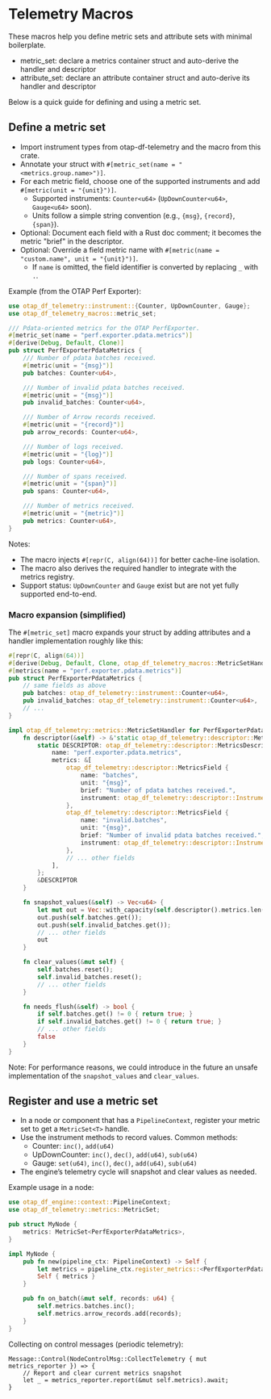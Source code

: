 # Telemetry Macros

These macros help you define metric sets and attribute sets with minimal
boilerplate.

- metric_set: declare a metrics container struct and auto-derive the handler and
  descriptor
- attribute_set: declare an attribute container struct and auto-derive its
  handler and descriptor

Below is a quick guide for defining and using a metric set.

## Define a metric set

- Import instrument types from otap-df-telemetry and the macro from this crate.
- Annotate your struct with `#[metric_set(name = "<metrics.group.name>")]`.
- For each metric field, choose one of the supported instruments and add
  `#[metric(unit = "{unit}")]`.
    - Supported instruments: `Counter<u64>` (`UpDownCounter<u64>`, `Gauge<u64>`
      soon).
    - Units follow a simple string convention (e.g., `{msg}`, `{record}`,
      `{span}`).
- Optional: Document each field with a Rust doc comment; it becomes the metric
  "brief" in the descriptor.
- Optional: Override a field metric name with
  `#[metric(name = "custom.name", unit = "{unit}")]`.
    - If `name` is omitted, the field identifier is converted by replacing `_`
      with `.`.

Example (from the OTAP Perf Exporter):

```rust
use otap_df_telemetry::instrument::{Counter, UpDownCounter, Gauge};
use otap_df_telemetry_macros::metric_set;

/// Pdata-oriented metrics for the OTAP PerfExporter.
#[metric_set(name = "perf.exporter.pdata.metrics")]
#[derive(Debug, Default, Clone)]
pub struct PerfExporterPdataMetrics {
    /// Number of pdata batches received.
    #[metric(unit = "{msg}")]
    pub batches: Counter<u64>,

    /// Number of invalid pdata batches received.
    #[metric(unit = "{msg}")]
    pub invalid_batches: Counter<u64>,

    /// Number of Arrow records received.
    #[metric(unit = "{record}")]
    pub arrow_records: Counter<u64>,

    /// Number of logs received.
    #[metric(unit = "{log}")]
    pub logs: Counter<u64>,

    /// Number of spans received.
    #[metric(unit = "{span}")]
    pub spans: Counter<u64>,

    /// Number of metrics received.
    #[metric(unit = "{metric}")]
    pub metrics: Counter<u64>,
}
```

Notes:

- The macro injects `#[repr(C, align(64))]` for better cache-line isolation.
- The macro also derives the required handler to integrate with the metrics
  registry.
- Support status: `UpDownCounter` and `Gauge` exist but are not yet fully
  supported end-to-end.

### Macro expansion (simplified)

The `#[metric_set]` macro expands your struct by adding attributes and a handler
implementation roughly like this:

```rust
#[repr(C, align(64))]
#[derive(Debug, Default, Clone, otap_df_telemetry_macros::MetricSetHandler)]
#[metrics(name = "perf.exporter.pdata.metrics")]
pub struct PerfExporterPdataMetrics {
    // same fields as above
    pub batches: otap_df_telemetry::instrument::Counter<u64>,
    pub invalid_batches: otap_df_telemetry::instrument::Counter<u64>,
    // ...
}

impl otap_df_telemetry::metrics::MetricSetHandler for PerfExporterPdataMetrics {
    fn descriptor(&self) -> &'static otap_df_telemetry::descriptor::MetricsDescriptor {
        static DESCRIPTOR: otap_df_telemetry::descriptor::MetricsDescriptor = otap_df_telemetry::descriptor::MetricsDescriptor {
            name: "perf.exporter.pdata.metrics",
            metrics: &[
                otap_df_telemetry::descriptor::MetricsField {
                    name: "batches",
                    unit: "{msg}",
                    brief: "Number of pdata batches received.",
                    instrument: otap_df_telemetry::descriptor::Instrument::Counter,
                },
                otap_df_telemetry::descriptor::MetricsField {
                    name: "invalid.batches",
                    unit: "{msg}",
                    brief: "Number of invalid pdata batches received.",
                    instrument: otap_df_telemetry::descriptor::Instrument::Counter,
                },
                // ... other fields
            ],
        };
        &DESCRIPTOR
    }

    fn snapshot_values(&self) -> Vec<u64> {
        let mut out = Vec::with_capacity(self.descriptor().metrics.len());
        out.push(self.batches.get());
        out.push(self.invalid_batches.get());
        // ... other fields
        out
    }

    fn clear_values(&mut self) {
        self.batches.reset();
        self.invalid_batches.reset();
        // ... other fields
    }

    fn needs_flush(&self) -> bool {
        if self.batches.get() != 0 { return true; }
        if self.invalid_batches.get() != 0 { return true; }
        // ... other fields
        false
    }
}
```

Note: For performance reasons, we could introduce in the future an unsafe
implementation of the `snapshot_values` and `clear_values`.

## Register and use a metric set

- In a node or component that has a `PipelineContext`, register your metric set
  to get a `MetricSet<T>` handle.
- Use the instrument methods to record values. Common methods:
    - Counter: `inc()`, `add(u64)`
    - UpDownCounter: `inc()`, `dec()`, `add(u64)`, `sub(u64)`
    - Gauge: `set(u64)`, `inc()`, `dec()`, `add(u64)`, `sub(u64)`
- The engine’s telemetry cycle will snapshot and clear values as needed.

Example usage in a node:

```rust
use otap_df_engine::context::PipelineContext;
use otap_df_telemetry::metrics::MetricSet;

pub struct MyNode {
    metrics: MetricSet<PerfExporterPdataMetrics>,
}

impl MyNode {
    pub fn new(pipeline_ctx: PipelineContext) -> Self {
        let metrics = pipeline_ctx.register_metrics::<PerfExporterPdataMetrics>();
        Self { metrics }
    }

    pub fn on_batch(&mut self, records: u64) {
        self.metrics.batches.inc();
        self.metrics.arrow_records.add(records);
    }
}
```

Collecting on control messages (periodic telemetry):

```
Message::Control(NodeControlMsg::CollectTelemetry { mut metrics_reporter }) => {
    // Report and clear current metrics snapshot
    let _ = metrics_reporter.report(&mut self.metrics).await;
}
```